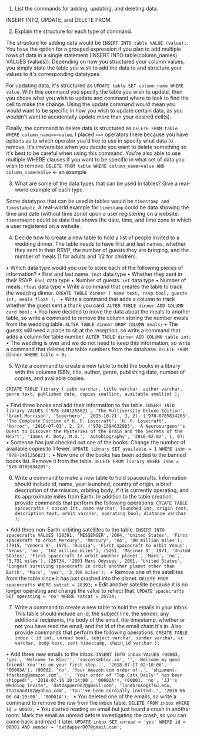 1. List the commands for adding, updating, and deleting data.

INSERT INTO, UPDATE, and DELETE FROM.

2. Explain the structure for each type of command.

The structure for adding data would be `INSERT INTO table VALUE (value);`. You have the option for a grouped expression if you plan to add multiple rows of data in a single statement (INSERT INTO table(column_names) VALUES (values)). Depending on how you structured your column values, you simply state the table you wish to add the data to and structure your values to it's corresponding datatypes.

For updating data, it's structured as `UPDATE table SET column_name WHERE value`. With this command you specify the table you wish to update, then you chose what you wish to update and command where to look to find the cell to make the change. Using the update command would mean you would want to be specific in how you wish to update certain data, as you wouldn't want to accidentally update more than your desired cell(s).

Finally, the command to delete data is structured as `DELETE FROM table WHERE column_name<=>value`. I placed `<=>` operators there because you have options as to which operator you'd like to use in specify what data to remove. It's irreversible when you decide you want to delete something so it's best to be careful when using this command. You're also able to use multiple WHERE clauses if you want to be specific in what set of data you wish to remove. `DELETE FROM table WHERE column_name>value AND column_name<value` <- an example

3. What are some of the data types that can be used in tables? Give a real-world example of each type.

Some datatypes that can be used in tables would be `timestamp and timestamptz`. A real-world example for `timestamp` could be data showing the time and date (without time zone) upon a user registering on a website. `timestamptz` could be data that shows the date, time, and time zone in which a user registered on a website.

4. Decide how to create a new table to hold a list of people invited to a wedding dinner. The table needs to have first and last names, whether they sent in their RSVP, the number of guests they are bringing, and the number of meals (1 for adults and 1/2 for children).

• Which data type would you use to store each of the following pieces of information?
  • First and last name.
    `text` data type
  • Whether they sent in their RSVP.
    `bool` data type
  • Number of guests.
    `int` data type
  • Number of meals.
    `float` data type
• Write a command that creates the table to track the wedding dinner.
`CREATE TABLE dinner (
      name text,
      rsvp bool,
      guests int,
      meals float
  );
`
• Write a command that adds a column to track whether the guest sent a thank you card.
`ALTER TABLE dinner ADD COLUMN card bool;`
• You have decided to move the data about the meals to another table, so write a command to remove the column storing the number meals from the wedding table.
`ALTER TABLE dinner DROP COLUMN meals;`
• The guests will need a place to sit at the reception, so write a command that adds a column for table number.
`ALTER TABLE dinner ADD COLUMN table int;`
• The wedding is over and we do not need to keep this information, so write a command that deletes the table numbers from the database.
`DELETE FROM dinner WHERE table > 0;`

5. Write a command to create a new table to hold the books in a library with the columns ISBN, title, author, genre, publishing date, number of copies, and available copies.

`CREATE TABLE library (
    isbn varchar,
    title varchar,
    author varchar,
    genre text,
    published date,
    copies smallint,
    available smallint
  );
`

• Find three books and add their information to the table.
`INSERT INTO library VALUES
('978-1401256821', 'The Multiversity Deluxe Edition', 'Grant Morrison', 'Superhero', '2015-10-21', 3, 2),
('978-0785834205', 'The Complete Fiction of H. P. Lovecraft', 'H. P. Lovecraft', 'Horror', '2016-07-01', 2, 2),
('978-1594632983', 'A Neurosurgeon''s Quest to Discover the Mysteries of the Brain and the Secrets of the Heart', 'James R. Doty, M.D.', 'Autobiography', '2016-02-02', 1, 0);
`
• Someone has just checked out one of the books. Change the number of available copies to 1 fewer.
`UPDATE library SET available = 1 WHERE isbn = '978-1401256821';`
• Now one of the books has been added to the banned books list. Remove it from the table.
`DELETE FROM library WHERE isbn = '978-0785834205';`

6. Write a command to make a new table to hold spacecrafts. Information should include id, name, year launched, country of origin, a brief description of the mission, orbiting body, if it is currently operating, and its approximate miles from Earth. In addition to the table creation, provide commands that perform the following operations:
`CREATE TABLE spacecrafts (
    satcat int,
    name varchar,
    launched int,
    origin text,
    description text,
    orbit varchar,
    operating bool,
    distance varchar
  );
`

• Add three non-Earth-orbiting satellites to the table.
`INSERT INTO spacecrafts VALUES
(28391, 'MESSENGER', 2004, 'United States', 'First spacecraft to orbit Mercury', 'Mercury', 'no', '48 million miles'),
(7915, 'Venera 9', 1975, 'Russia', 'First spacecraft to orbit Venus', 'Venus', 'no', '162 million miles'),
(5261, 'Mariner 9', 1971, 'United States', 'First spacecraft to orbit another planet', 'Mars', 'no', '5,751 miles'),
(26734, '2001 Mars Odyssey', 2001, 'United States', 'Longest surviving spacecraft in orbit another planet other than Earth', 'Mars', 'yes', '2,400 miles');
`
• Remove one of the satellites from the table since it has just crashed into the planet.
`DELETE FROM spacecrafts WHERE satcat = 28391;`
• Edit another satellite because it is no longer operating and change the value to reflect that.
`UPDATE spacecrafts SET operating = 'no' WHERE satcat = 26734;`

7. Write a command to create a new table to hold the emails in your inbox. This table should include an id, the subject line, the sender, any additional recipients, the body of the email, the timestamp, whether or not you have read the email, and the id of the email chain it's in. Also provide commands that perform the following operations:
`CREATE TABLE inbox (
    id int,
    unread bool,
    subject varchar,
    sender varchar,
    cc varchar,
    body text,
    sent timestamp,
    chain_id varchar
  );
`

• Add three new emails to the inbox.
`INSERT INTO inbox VALUES
(00003, 'yes', 'Welcome to Bloc!', 'success@bloc.io', '', 'Welcome my good friend! You''re on your first step..', '2018-07-17 02:10:06', '00003A'),
(00002, 'no', 'Your Amazon.com order of..', 'shipment-tracking@amazon.com', '', 'Your order of "Top Cats Daily!" has been shipped!', '2018-07-16 10:14:00', '00002A'),
(00001, 'no', 'JJ''s Wedding Invite', 'datdapper007@gmail.com', 'lonebroso@sfsu.edu, ttatman0102@yahoo.com', 'You''ve been cordially invited..', '2018-06-06 04:20:00', '00001A');
`
• You deleted one of the emails, so write a command to remove the row from the inbox table.
`DELETE FROM inbox WHERE id = 00002;`
• You started reading an email but just heard a crash in another room. Mark the email as unread before investigating the crash, so you can come back and read it later.
`UPDATE inbox SET unread = 'yes' WHERE id = 00001 AND sender = 'datdapper007@gmail.com';`
